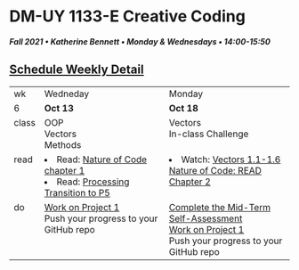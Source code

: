 # DM-UY 1133-E Creative Coding
##### Fall 2021 • Katherine Bennett • Monday & Wednesdays • 14:00-15:50

## [Schedule Weekly Detail](Calendar.md) 

<table>
<tr>
<td>wk</td>
<td>Wedneday</td>
<td>Monday </td>
</tr>
<!-- dates -->
<tr>
  <td valign="top">6</td>
  <td valign="top" width="48%"><strong>Oct 13</strong></td>
  <td valign="top" width="48%"><strong>Oct 18</strong></td>
</tr>
<!-- class -->
<tr>
	<td valign="top">class</td>
	<!-- day Tues -->
	<td valign="top" width="48%">
	OOP<br>
	Vectors<br>
	Methods<br>	
	</td>
	<!-- day Thurs -->
	<td valign="top" width="48%">
	Vectors<br>
	In-class Challenge <br>
	</td>
<!-- homework -->
<tr>
  <td valign="top">read</td>
  	<!-- day Tues -->
  	<td valign="top"> 
	<li>Read: <a href = "https://natureofcode.com/book/chapter-1-vectors/"> Nature of Code chapter 1 </a> </li>
	<li> Read: <a href = "https://github.com/processing/p5.js/wiki/Processing-transition">Processing Transition to P5 </a></li>
	</td>
  	<!-- day Thurs -->
  	<td valign="top"> 
  		<li> Watch: <a href = "https://youtu.be/6vX8wT1G798">Vectors 1.1-1.6</a></li>
    <a href ="http://natureofcode.com/">Nature of Code: READ Chapter 2</a>
  	</td>
 </tr>
 <!-- do -->
<tr>
  <td valign = "top">do</td>
	<!-- day Tues -->
 	<td valign = "top"> 
 		<a href = "Project_1.md"> Work on Project 1 </a> <br>
 		Push your progress to your GitHub repo
 	</td>
  	<!-- day Thurs -->
  	<td valign = "top">
	<a href = "Mid_Term_Self_Assessment.md"> Complete the Mid-Term Self-Assessment </a><br>
	<a href = "Project_1.md"> Work on Project 1 </a> <br>
 		Push your progress to your GitHub repo
 	</td>
  	</td> 	
</tr>
</table>